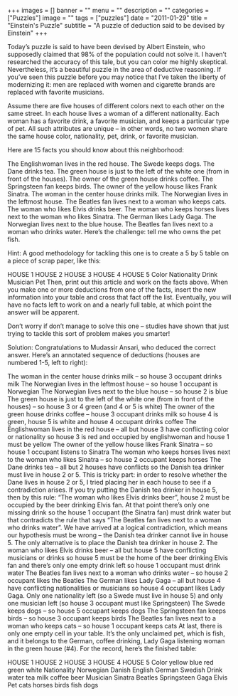 +++
images = []
banner = ""
menu = ""
description = ""
categories = ["Puzzles"]
image = ""
tags = ["puzzles"]
date = "2011-01-29"
title = "Einstein's Puzzle"
subtitle = "A puzzle of deduction said to be devised by Einstein"
+++

Today’s puzzle is said to have been devised by Albert Einstein, who supposedly claimed that 98% of the population could not solve it. I haven’t researched the accuracy of this tale, but you can color me highly skeptical. Nevertheless, it’s a beautiful puzzle in the area of deductive reasoning. If you’ve seen this puzzle before you may notice that I’ve taken the liberty of modernizing it: men are replaced with women and cigarette brands are replaced with favorite musicians.

Assume there are five houses of different colors next to each other on the same street. In each house lives a woman of a different nationality. Each woman has a favorite drink, a favorite musician, and keeps a particular type of pet. All such attributes are unique – in other words, no two women share the same house color, nationality, pet, drink, or favorite musician.

Here are 15 facts you should know about this neighborhood:

The Englishwoman lives in the red house.
The Swede keeps dogs.
The Dane drinks tea.
The green house is just to the left of the white one (from in front of the houses).
The owner of the green house drinks coffee.
The Springsteen fan keeps birds.
The owner of the yellow house likes Frank Sinatra.
The woman in the center house drinks milk.
The Norwegian lives in the leftmost house.
The Beatles fan lives next to a woman who keeps cats.
The woman who likes Elvis drinks beer.
The woman who keeps horses lives next to the woman who likes Sinatra.
The German likes Lady Gaga.
The Norwegian lives next to the blue house.
The Beatles fan lives next to a woman who drinks water.
Here’s the challenge: tell me who owns the pet fish.

Hint: A good methodology for tackling this one is to create a 5 by 5 table on a piece of scrap paper, like this:

HOUSE 1	HOUSE 2	HOUSE 3	HOUSE 4	HOUSE 5
Color
Nationality
Drink
Musician
Pet
Then, print out this article and work on the facts above. When you make one or more deductions from one of the facts, insert the new information into your table and cross that fact off the list. Eventually, you will have no facts left to work on and a nearly full table, at which point the answer will be apparent.

Don’t worry if don’t manage to solve this one – studies have shown that just trying to tackle this sort of problem makes you smarter!

Solution: Congratulations to Mudassir Ansari, who deduced the correct answer. Here’s an annotated sequence of deductions (houses are numbered 1-5, left to right):

The woman in the center house drinks milk – so house 3 occupant drinks milk
The Norwegian lives in the leftmost house – so house 1 occupant is Norwegian
The Norwegian lives next to the blue house – so house 2 is blue
The green house is just to the left of the white one (from in front of the houses) – so house 3 or 4 green (and 4 or 5 is white)
The owner of the green house drinks coffee – house 3 occupant drinks milk so house 4 is green, house 5 is white and house 4 occupant drinks coffee
The Englishwoman lives in the red house – all but house 3 have conflicting color or nationality so house 3 is red and occupied by englishwoman and house 1 must be yellow
The owner of the yellow house likes Frank Sinatra – so house 1 occupant listens to Sinatra
The woman who keeps horses lives next to the woman who likes Sinatra – so house 2 occupant keeps horses
The Dane drinks tea – all but 2 houses have conflicts so the Danish tea drinker must live in house 2 or 5. This is tricky part: in order to resolve whether the Dane lives in house 2 or 5, I tried placing her in each house to see if a contradiction arises. If you try putting the Danish tea drinker in house 5, then by this rule: “The woman who likes Elvis drinks beer”, house 2 must be occupied by the beer drinking Elvis fan. At that point there’s only one missing drink so the house 1 occupant (the Sinatra fan) must drink water but that contradicts the rule that says “The Beatles fan lives next to a woman who drinks water”. We have arrived at a logical contradiction, which means our hypothesis must be wrong – the Danish tea drinker cannot live in house 5. The only alternative is to place the Danish tea drinker in house 2.
The woman who likes Elvis drinks beer – all but house 5 have conflicting musicians or drinks so house 5 must be the home of the beer drinking Elvis fan and there’s only one empty drink left so house 1 occupant must drink water
The Beatles fan lives next to a woman who drinks water – so house 2 occupant likes the Beatles
The German likes Lady Gaga – all but house 4 have conflicting nationalities or musicians so house 4 occupant likes Lady Gaga. Only one nationality left (so a Swede must live in house 5) and only one musician left (so house 3 occupant must like Springsteen)
The Swede keeps dogs – so house 5 occupant keeps dogs
The Springsteen fan keeps birds – so house 3 occupant keeps birds
The Beatles fan lives next to a woman who keeps cats – so house 1 occupant keeps cats
At last, there is only one empty cell in your table. It’s the only unclaimed pet, which is fish, and it belongs to the German, coffee drinking, Lady Gaga listening woman in the green house (#4). For the record, here’s the finished table:

HOUSE 1	HOUSE 2	HOUSE 3	HOUSE 4	HOUSE 5
Color	yellow	blue	red	green	white
Nationality	Norwegian	Danish	English	German	Swedish
Drink	water	tea	milk	coffee	beer
Musician	Sinatra	Beatles	Springsteen	Gaga	Elvis
Pet	cats	horses	birds	fish	dogs
